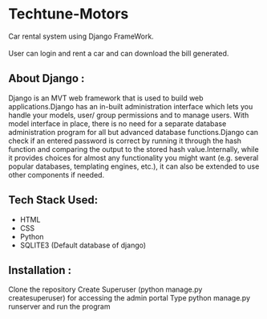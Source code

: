# Techtune-Motors
Car rental system using Django FrameWork.<br /> <br />
User can login and rent a car and can download the bill generated.

## About Django : 
Django is an MVT web framework that is used to build web applications.Django has an in-built administration interface which lets you handle your models, user/ group permissions and to manage users. With model interface in place, there is no need for a separate database administration program for all but advanced database functions.Django can check if an entered password is correct by running it through the hash function and comparing the output to the stored hash value.Internally, while it provides choices for almost any functionality you might want (e.g. several popular databases, templating engines, etc.), it can also be extended to use other components if needed.

## Tech Stack Used:
* HTML
* CSS
* Python 
* SQLITE3 (Default database of django)


## Installation : 

 Clone the repository
 Create Superuser (python manage.py createsuperuser) for accessing the admin portal
 Type python manage.py runserver and run the program



